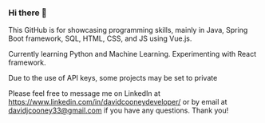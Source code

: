 ### Hi there 👋
This GitHub is for showcasing programming skills, mainly in Java, Spring Boot framework, SQL, HTML, CSS, and JS using Vue.js. <br>

Currently learning Python and Machine Learning. Experimenting with React framework.

Due to the use of API keys, some projects may be set to private

Please feel free to message me on LinkedIn at https://www.linkedin.com/in/davidcooneydeveloper/
or by email at davidjcooney33@gmail.com 
if you have any questions. 
Thank you!

<!--
**20dcooney/20DCooney** is a ✨ _special_ ✨ repository because its `README.md` (this file) appears on your GitHub profile.

Here are some ideas to get you started:

- 🔭 I’m currently working on ...
- 🌱 I’m currently learning ...
- 👯 I’m looking to collaborate on ...
- 🤔 I’m looking for help with ...
- 💬 Ask me about ...
- 📫 How to reach me: ...
- 😄 Pronouns: ...
- ⚡ Fun fact: ...
-->

